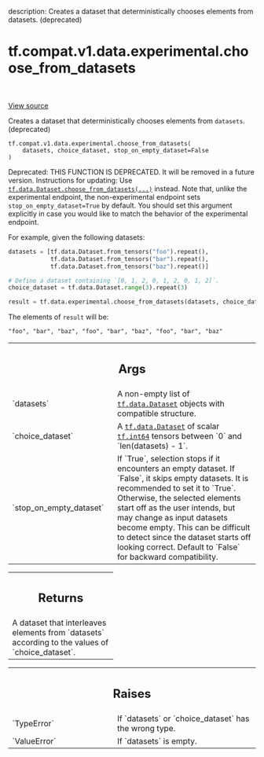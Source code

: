 description: Creates a dataset that deterministically chooses elements from datasets. (deprecated)

<div itemscope itemtype="http://developers.google.com/ReferenceObject">
<meta itemprop="name" content="tf.compat.v1.data.experimental.choose_from_datasets" />
<meta itemprop="path" content="Stable" />
</div>

# tf.compat.v1.data.experimental.choose_from_datasets

<!-- Insert buttons and diff -->

<table class="tfo-notebook-buttons tfo-api nocontent" align="left">

</table>

<a target="_blank" class="external" href="/code/stable/tensorflow/python/data/experimental/ops/interleave_ops.py">View source</a>



Creates a dataset that deterministically chooses elements from `datasets`. (deprecated)


<pre class="devsite-click-to-copy prettyprint lang-py tfo-signature-link">
<code>tf.compat.v1.data.experimental.choose_from_datasets(
    datasets, choice_dataset, stop_on_empty_dataset=False
)
</code></pre>



<!-- Placeholder for "Used in" -->

Deprecated: THIS FUNCTION IS DEPRECATED. It will be removed in a future version.
Instructions for updating:
Use <a href="../../../../../tf/data/Dataset.md#choose_from_datasets"><code>tf.data.Dataset.choose_from_datasets(...)</code></a> instead. Note that, unlike the experimental endpoint, the non-experimental endpoint sets `stop_on_empty_dataset=True` by default. You should set this argument explicitly in case you would like to match the behavior of the experimental endpoint.

For example, given the following datasets:

```python
datasets = [tf.data.Dataset.from_tensors("foo").repeat(),
            tf.data.Dataset.from_tensors("bar").repeat(),
            tf.data.Dataset.from_tensors("baz").repeat()]

# Define a dataset containing `[0, 1, 2, 0, 1, 2, 0, 1, 2]`.
choice_dataset = tf.data.Dataset.range(3).repeat(3)

result = tf.data.experimental.choose_from_datasets(datasets, choice_dataset)
```

The elements of `result` will be:

```
"foo", "bar", "baz", "foo", "bar", "baz", "foo", "bar", "baz"
```

<!-- Tabular view -->
 <table class="responsive fixed orange">
<colgroup><col width="214px"><col></colgroup>
<tr><th colspan="2"><h2 class="add-link">Args</h2></th></tr>

<tr>
<td>
`datasets`<a id="datasets"></a>
</td>
<td>
A non-empty list of <a href="../../../../../tf/data/Dataset.md"><code>tf.data.Dataset</code></a> objects with compatible
structure.
</td>
</tr><tr>
<td>
`choice_dataset`<a id="choice_dataset"></a>
</td>
<td>
A <a href="../../../../../tf/data/Dataset.md"><code>tf.data.Dataset</code></a> of scalar <a href="../../../../../tf.md#int64"><code>tf.int64</code></a> tensors between `0`
and `len(datasets) - 1`.
</td>
</tr><tr>
<td>
`stop_on_empty_dataset`<a id="stop_on_empty_dataset"></a>
</td>
<td>
If `True`, selection stops if it encounters an empty
dataset. If `False`, it skips empty datasets. It is recommended to set it
to `True`. Otherwise, the selected elements start off as the user intends,
but may change as input datasets become empty. This can be difficult to
detect since the dataset starts off looking correct. Default to `False`
for backward compatibility.
</td>
</tr>
</table>



<!-- Tabular view -->
 <table class="responsive fixed orange">
<colgroup><col width="214px"><col></colgroup>
<tr><th colspan="2"><h2 class="add-link">Returns</h2></th></tr>
<tr class="alt">
<td colspan="2">
A dataset that interleaves elements from `datasets` according to the values
of `choice_dataset`.
</td>
</tr>

</table>



<!-- Tabular view -->
 <table class="responsive fixed orange">
<colgroup><col width="214px"><col></colgroup>
<tr><th colspan="2"><h2 class="add-link">Raises</h2></th></tr>

<tr>
<td>
`TypeError`<a id="TypeError"></a>
</td>
<td>
If `datasets` or `choice_dataset` has the wrong type.
</td>
</tr><tr>
<td>
`ValueError`<a id="ValueError"></a>
</td>
<td>
If `datasets` is empty.
</td>
</tr>
</table>

